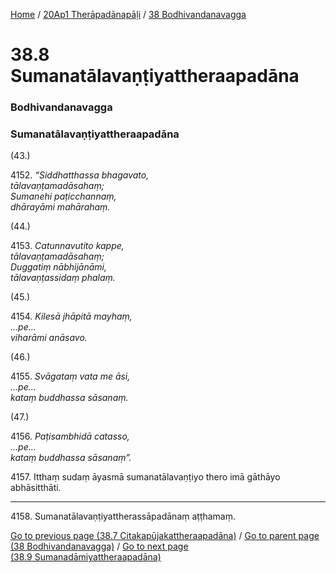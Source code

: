 
[Home](/) / [20Ap1 Therāpadānapāḷi](../../20Ap1.md) / [38 Bodhivandanavagga](../38.md)

# 38.8 Sumanatālavaṇṭiyattheraapadāna

### Bodhivandanavagga

### Sumanatālavaṇṭiyattheraapadāna

(43.)

4152\. _“Siddhatthassa bhagavato,_  
_tālavaṇṭamadāsahaṃ;_  
_Sumanehi paṭicchannaṃ,_  
_dhārayāmi mahārahaṃ._  


(44.)

4153\. _Catunnavutito kappe,_  
_tālavaṇṭamadāsahaṃ;_  
_Duggatiṃ nābhijānāmi,_  
_tālavaṇṭassidaṃ phalaṃ._  


(45.)

4154\. _Kilesā jhāpitā mayhaṃ,_  
_…pe…_  
_viharāmi anāsavo._  


(46.)

4155\. _Svāgataṃ vata me āsi,_  
_…pe…_  
_kataṃ buddhassa sāsanaṃ._  


(47.)

4156\. _Paṭisambhidā catasso,_  
_…pe…_  
_kataṃ buddhassa sāsanaṃ”._  


4157\. Itthaṃ sudaṃ āyasmā sumanatālavaṇṭiyo thero imā gāthāyo abhāsitthāti.

---

4158\. Sumanatālavaṇṭiyattherassāpadānaṃ aṭṭhamaṃ.



[Go to previous page (38.7 Citakapūjakattheraapadāna)](38.7.md) / [Go to parent page (38 Bodhivandanavagga)](../38.md) / [Go to next page (38.9 Sumanadāmiyattheraapadāna)](38.9.md)


